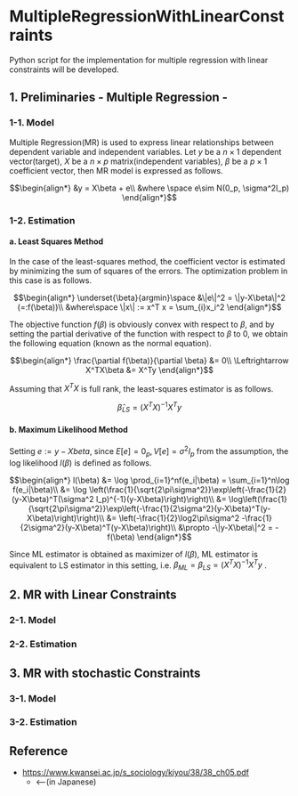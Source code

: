 # MultipleRegressionWithLinearConstraints
Python script for the implementation for multiple regression with linear constraints will be developed.

## 1. Preliminaries - Multiple Regression -
### 1-1. Model
Multiple Regression(MR) is used to express linear relationships between dependent variable and independent variables. Let $y$ be a $n\times 1$ dependent vector(target), $X$ be a $n\times p$ matrix(independent variables), $\beta$ be a $p\times 1$ coefficient vector, then MR model is expressed as follows.

```math
\begin{align*}
&y = X\beta + e\\
&where \space e\sim N(0_p, \sigma^2I_p)
\end{align*}
```
### 1-2. Estimation
#### a. Least Squares Method
In the case of the least-squares method, the coefficient vector is estimated by minimizing the sum of squares of the errors. The optimization problem in this case is as follows.

```math
\begin{align*}
\underset{\beta}{argmin}\space &\|e\|^2 = \|y-X\beta\|^2 (=:f(\beta))\\
&where\space \|x\| := x^T x = \sum_{i}x_i^2
\end{align*}
```
The objective function $f(\beta)$ is obviously convex with respect to $\beta$, and by setting the partial derivative of the function with respect to $\beta$ to $0$, we obtain the following equation (known as the normal equation).

```math
\begin{align*}
\frac{\partial f(\beta)}{\partial \beta} &= 0\\
\Leftrightarrow X^TX\beta &= X^Ty
\end{align*}
```

Assuming that $X^TX$ is full rank, the least-squares estimator is as follows.
```math
\hat{\beta}_{LS} = (X^TX)^{-1}X^Ty
```

#### b. Maximum Likelihood Method
Setting $e := y-Xbeta$, since $E[e]=0_p, V[e]=\sigma^2 I_p$ from the assumption, the log likelihood $l(\beta)$ is defined as follows.

```math
\begin{align*}
l(\beta) &= \log \prod_{i=1}^nf(e_i|\beta) = \sum_{i=1}^n\log f(e_i|\beta)\\
&= \log \left(\frac{1}{\sqrt{2\pi\sigma^2}}\exp\left(-\frac{1}{2}(y-X\beta)^T(\sigma^2 I_p)^{-1}(y-X\beta)\right)\right)\\
&= \log\left(\frac{1}{\sqrt{2\pi\sigma^2}}\exp\left(-\frac{1}{2\sigma^2}(y-X\beta)^T(y-X\beta)\right)\right)\\
&= \left(-\frac{1}{2}\log2\pi\sigma^2 -\frac{1}{2\sigma^2}(y-X\beta)^T(y-X\beta)\right)\\
&\propto -\|y-X\beta\|^2 = -f(\beta)
\end{align*}
```
Since ML estimator is obtained as maximizer of $l(\beta)$, ML estimator is equivalent to LS estimator in this setting, i.e. $\beta_{ML} = \beta_{LS} = (X^TX)^{-1}X^Ty$ .  

## 2. MR with Linear Constraints
### 2-1. Model
### 2-2. Estimation


## 3. MR with stochastic Constraints
### 3-1. Model
### 3-2. Estimation

## Reference
- https://www.kwansei.ac.jp/s_sociology/kiyou/38/38_ch05.pdf
    - <--(in Japanese)
